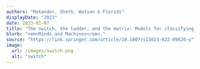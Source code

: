 ```yaml
---
authors: "Mokander, Sheth, Watson & Floridi"
displayDate: "2023"
date: 2023-01-07
title: "The switch, the ladder, and the matrix: Models for classifying AI systems"
blurb: "<em>Minds and Machines</em>."
source: "https://link.springer.com/article/10.1007/s11023-022-09620-y"
image:
  url: /images/switch.png
  alt: "switch"
---
```

